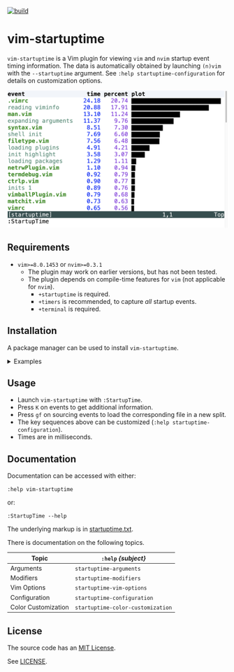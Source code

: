 [![build][badge_thumbnail]][badge_link]

# vim-startuptime

`vim-startuptime` is a Vim plugin for viewing `vim` and `nvim` startup event
timing information. The data is automatically obtained by launching `(n)vim`
with the `--startuptime` argument. See `:help startuptime-configuration`
for details on customization options.

<img src="screenshot.png?raw=true" width="640"/>

## Requirements

* `vim>=8.0.1453` or `nvim>=0.3.1`
  - The plugin may work on earlier versions, but has not been tested.
  - The plugin depends on compile-time features for `vim` (not applicable for
    `nvim`).
    * `+startuptime` is required.
    * `+timers` is recommended, to capture *all* startup events.
    * `+terminal` is required.

## Installation

A package manager can be used to install `vim-startuptime`.
<details><summary>Examples</summary><br>

* [Vim8 packages][vim8pack]:
  - `git clone https://github.com/dstein64/vim-startuptime ~/.vim/pack/plugins/start/vim-startuptime`
* [Vundle][vundle]:
  - Add `Plugin 'dstein64/vim-startuptime'` to `~/.vimrc`
  - `:PluginInstall` or `$ vim +PluginInstall +qall`
* [Pathogen][pathogen]:
  - `git clone --depth=1 https://github.com/dstein64/vim-startuptime ~/.vim/bundle/vim-startuptime`
* [vim-plug][vimplug]:
  - Add `Plug 'dstein64/vim-startuptime'` to `~/.vimrc`
  - `:PlugInstall` or `$ vim +PlugInstall +qall`
* [dein.vim][dein]:
  - Add `call dein#add('dstein64/vim-startuptime')` to `~/.vimrc`
  - `:call dein#install()`
* [NeoBundle][neobundle]:
  - Add `NeoBundle 'dstein64/vim-startuptime'` to `~/.vimrc`
  - Re-open vim or execute `:source ~/.vimrc`

</details>

## Usage

* Launch `vim-startuptime` with `:StartupTime`.
* Press `K` on events to get additional information.
* Press `gf` on sourcing events to load the corresponding file in a new split.
* The key sequences above can be customized (`:help startuptime-configuration`).
* Times are in milliseconds.

## Documentation

Documentation can be accessed with either:

```vim
:help vim-startuptime
```

or:

```vim
:StartupTime --help
```

The underlying markup is in [startuptime.txt](doc/startuptime.txt).

There is documentation on the following topics.

| Topic               | `:help` *{subject}*               |
|---------------------|-----------------------------------|
| Arguments           | `startuptime-arguments`           |
| Modifiers           | `startuptime-modifiers`           |
| Vim Options         | `startuptime-vim-options`         |
| Configuration       | `startuptime-configuration`       |
| Color Customization | `startuptime-color-customization` |

License
-------

The source code has an [MIT License](https://en.wikipedia.org/wiki/MIT_License).

See [LICENSE](LICENSE).

[badge_link]: https://github.com/dstein64/vim-startuptime/actions/workflows/build.yml
[badge_thumbnail]: https://github.com/dstein64/vim-startuptime/actions/workflows/build.yml/badge.svg
[dein]: https://github.com/Shougo/dein.vim
[neobundle]: https://github.com/Shougo/neobundle.vim
[pathogen]: https://github.com/tpope/vim-pathogen
[vim8pack]: http://vimhelp.appspot.com/repeat.txt.html#packages
[vimplug]: https://github.com/junegunn/vim-plug
[vundle]: https://github.com/gmarik/vundle
